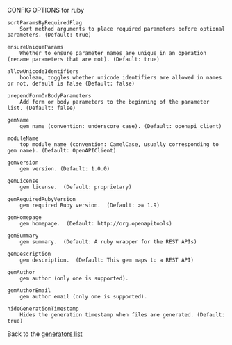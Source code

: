 CONFIG OPTIONS for ruby

    sortParamsByRequiredFlag
        Sort method arguments to place required parameters before optional parameters. (Default: true)

    ensureUniqueParams
        Whether to ensure parameter names are unique in an operation (rename parameters that are not). (Default: true)

    allowUnicodeIdentifiers
        boolean, toggles whether unicode identifiers are allowed in names or not, default is false (Default: false)

    prependFormOrBodyParameters
        Add form or body parameters to the beginning of the parameter list. (Default: false)

    gemName
        gem name (convention: underscore_case). (Default: openapi_client)

    moduleName
        top module name (convention: CamelCase, usually corresponding to gem name). (Default: OpenAPIClient)

    gemVersion
        gem version. (Default: 1.0.0)

    gemLicense
        gem license.  (Default: proprietary)

    gemRequiredRubyVersion
        gem required Ruby version.  (Default: >= 1.9)

    gemHomepage
        gem homepage.  (Default: http://org.openapitools)

    gemSummary
        gem summary.  (Default: A ruby wrapper for the REST APIs)

    gemDescription
        gem description.  (Default: This gem maps to a REST API)

    gemAuthor
        gem author (only one is supported).

    gemAuthorEmail
        gem author email (only one is supported).

    hideGenerationTimestamp
        Hides the generation timestamp when files are generated. (Default: true)

Back to the [generators list](README.md)
